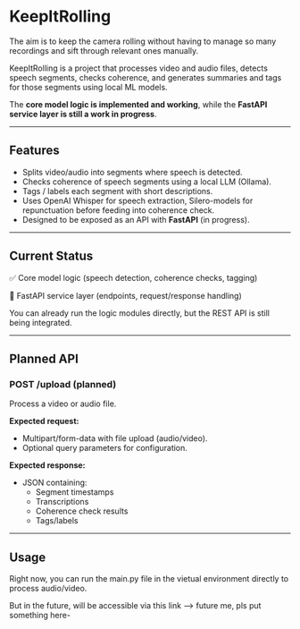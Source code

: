# KeepItRolling

The aim is to keep the camera rolling without having to manage so many recordings and sift through relevant ones manually.

KeepItRolling is a project that processes video and audio files, detects speech segments, checks coherence, and generates summaries and tags for those segments using local ML models.

The **core model logic is implemented and working**, while the **FastAPI service layer is still a work in progress**.

---

## Features

- Splits video/audio into segments where speech is detected.  
- Checks coherence of speech segments using a local LLM (Ollama).  
- Tags / labels each segment with short descriptions.  
- Uses OpenAI Whisper for speech extraction, Silero-models for repunctuation before feeding into coherence check.
- Designed to be exposed as an API with **FastAPI** (in progress).

---

## Current Status

✅ Core model logic (speech detection, coherence checks, tagging)

🚧 FastAPI service layer (endpoints, request/response handling)  

You can already run the logic modules directly, but the REST API is still being integrated.

---

## Planned API

### POST /upload (planned)
Process a video or audio file.

**Expected request:**
- Multipart/form-data with file upload (audio/video).
- Optional query parameters for configuration.

**Expected response:**
- JSON containing:
  - Segment timestamps
  - Transcriptions  
  - Coherence check results
  - Tags/labels

---

## Usage

Right now, you can run the main.py file in the vietual environment directly to process audio/video.

But in the future, will be accessible via this link --> future me, pls put something here-
